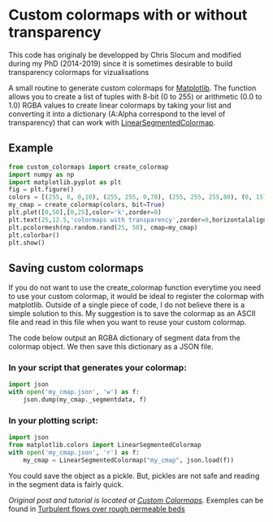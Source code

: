 # Custom colormaps with or without transparency

This code has originaly be developped by Chris Slocum and modified during my PhD (2014-2019) since it is sometimes desirable to build transparency colormaps for vizualisations


A small routine to generate custom colormaps for [Matplotlib](https://matplotlib.org/).
The function allows you to create a list of tuples with 8-bit (0 to 255) or arithmetic (0.0 to 1.0)
RGBA values to create linear colormaps by taking your list and converting it into a dictionary (A:Alpha correspond to the level of transparency)
that can work with [LinearSegmentedColormap](https://matplotlib.org/api/_as_gen/matplotlib.colors.LinearSegmentedColormap.html).

## Example
```python
from custom_colormaps import create_colormap
import numpy as np
import matplotlib.pyplot as plt
fig = plt.figure()
colors = [(255, 0, 0,10), (255, 255, 0,70), (255, 255, 255,80), (0, 157, 0,255), (0, 0, 255,255)] # This example uses the 8-bit RGBA
my_cmap = create_colormap(colors, bit=True)
plt.plot([0,50],[0,25],color='k',zorder=0)
plt.text(25,12.5,'colormaps with transparency',zorder=0,horizontalalignment='center',verticalalignment='center',fontsize=20)
plt.pcolormesh(np.random.rand(25, 50), cmap=my_cmap)
plt.colorbar()
plt.show()
```

## Saving custom colormaps
If you do not want to use the create_colormap function everytime you need to use your custom colormap, it would be ideal to register the colormap with matplotlib. Outside of a single piece of code, I do not believe there is a simple solution to this. My suggestion is to save the colormap as an ASCII file and read in this file when you want to reuse your custom colormap.

The code below output an RGBA dictionary of segment data from the colormap object. We then save this dictionary as a JSON file.

### In your script that generates your colormap:
```python
import json
with open('my_cmap.json', 'w') as f:
    json.dump(my_cmap._segmentdata, f)
```

### In your plotting script:
```python
import json
from matplotlib.colors import LinearSegmentedColormap
with open('my_cmap.json', 'r') as f:
    my_cmap = LinearSegmentedColormap("my_cmap", json.load(f))
```

You could save the object as a pickle. But, pickles are not safe and reading in the segment data is fairly quick.

*Original post and tutorial is located at [Custom Colormaps](http://schubert.atmos.colostate.edu/~cslocum/custom_cmap.html).*
Exemples can be found in [Turbulent flows over rough permeable beds](https://infoscience.epfl.ch/record/264790/files/EPFL_TH9327.pdf)
